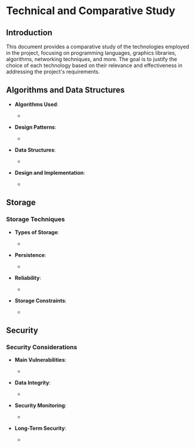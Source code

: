 # Technical and Comparative Study

## Introduction

This document provides a comparative study of the technologies employed in the project, focusing on programming languages, graphics libraries, algorithms, networking techniques, and more. The goal is to justify the choice of each technology based on their relevance and effectiveness in addressing the project's requirements.

## Algorithms and Data Structures

- **Algorithms Used**:

    -
- **Design Patterns**:

    -
- **Data Structures**:

    -

- **Design and Implementation**:

    -

## Storage

### Storage Techniques

- **Types of Storage**:

    -

- **Persistence**:

    -

- **Reliability**:

    -

- **Storage Constraints**:

    -

## Security

### Security Considerations

- **Main Vulnerabilities**:

    -

- **Data Integrity**:

    -

- **Security Monitoring**:

    -

- **Long-Term Security**:

    -
